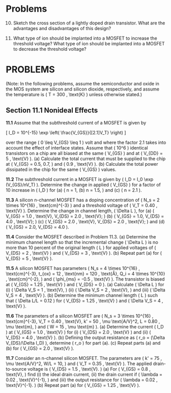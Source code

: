 # Problems

10. Sketch the cross section of a lightly doped drain transistor. What are the advantages and disadvantages of this design?

11. What type of ion should be implanted into a MOSFET to increase the threshold voltage? What type of ion should be implanted into a MOSFET to decrease the threshold voltage?

# PROBLEMS

(Note: In the following problems, assume the semiconductor and oxide in the MOS system are silicon and silicon dioxide, respectively, and assume the temperature is \( T = 300 \, \text{K} \) unless otherwise stated.)

## Section 11.1 Nonideal Effects

**11.1** Assume that the subthreshold current of a MOSFET is given by

\[
I_D = 10^{-15} \exp \left( \frac{V_{GS}}{[2.1]V_T} \right)
\]

over the range \( 0 \leq V_{GS} \leq 1 \) volt and where the factor 2.1 takes into account the effect of interface states. Assume that \( 10^6 \) identical transistors on a chip are all biased at the same \( V_{GS} \) and at \( V_{DD} = 5 \, \text{V} \). (a) Calculate the total current that must be supplied to the chip at \( V_{GS} = 0.5, 0.7, \) and \( 0.9 \, \text{V} \). (b) Calculate the total power dissipated in the chip for the same \( V_{GS} \) values.

**11.2** The subthreshold current in a MOSFET is given by \( I_D = I_0 \exp (V_{GS}/nV_T) \). Determine the change in applied \( V_{GS} \) for a factor of 10 increase in \( I_D \) for (a) \( n = 1, (b) n = 1.5, \) and (c) \( n = 2.1 \).

**11.3** A silicon n-channel MOSFET has a doping concentration of \( N_s = 2 \times 10^{16} \, \text{cm}^{-3} \) and a threshold voltage of \( V_T = 0.40 \, \text{V} \). Determine the change in channel length, \( \Delta L \), for (a) \( V_{GS} = 1.0 \, \text{V}, V_{DS} = 2.0 \, \text{V}; \) (b) \( V_{GS} = 1.0, V_{DS} = 4.0 \, \text{V}; \) (c) \( V_{GS} = 2.0 \, \text{V}, V_{DS} = 2.0 \, \text{V}; \) and (d) \( V_{GS} = 2.0, V_{DS} = 4.0 \).

**11.4** Consider the MOSFET described in Problem 11.3. (a) Determine the minimum channel length so that the incremental change \( \Delta L \) is no more than 10 percent of the original length \( L \) for applied voltages of \( V_{DS} = 2 \, \text{V} \) and \( V_{DS} = 3 \, \text{V} \). (b) Repeat part (a) for \( V_{DS} = 5 \, \text{V} \).

**11.5** A silicon MOSFET has parameters \( N_s = 4 \times 10^{16} \, \text{cm}^{-3}, t_{ox} = 12 \, \text{nm} = 120 \, \text{Å}, Q_i = 4 \times 10^{10} \, \text{cm}^{-2}, \) and \( \phi_{ms} = -0.5 \, \text{V} \). The transistor is biased at \( V_{GS} = 1.25 \, \text{V} \) and \( V_{DS} = 0 \). (a) Calculate \( \Delta L \) for (i) \( \Delta V_S = 1 \, \text{V}, \) (ii) \( \Delta V_S = 2 \, \text{V}, \) and (iii) \( \Delta V_S = 4 \, \text{V} \). (b) Determine the minimum channel length \( L \) such that \( \Delta L/L = 0.12 \) for \( V_{DS} = 1.25 \, \text{V} \) and \( \Delta V_S = 4 \, \text{V} \).

**11.6** The parameters of a silicon MOSFET are \( N_s = 3 \times 10^{16} \, \text{cm}^{-3}, V_T = 0.40 \, \text{V}, k' = 50 \, \mu \text{A/V}^2, L = 0.80 \, \mu \text{m}, \) and \( W = 15 \, \mu \text{m} \). (a) Determine the current \( I_D \) at \( V_{GS} = 1.0 \, \text{V} \) for (i) \( V_{DS} = 2.0 \, \text{V} \) and (ii) \( V_{DS} = 4.0 \, \text{V} \). (b) Defining the output resistance as \( r_o = (\Delta V_{DS}/\Delta I_D) \), determine \( r_o \) for part (a). (c) Repeat parts (a) and (b) for \( V_{GS} = 2.0 \, \text{V} \).

**11.7** Consider an n-channel silicon MOSFET. The parameters are \( k' = 75 \, \mu \text{A/V}^2, W/L = 10, \) and \( V_T = 0.35 \, \text{V} \). The applied drain-to-source voltage is \( V_{DS} = 1.5 \, \text{V}. \) (a) For \( V_{GS} = 0.8 \, \text{V}, \) find (i) the ideal drain current, (ii) the drain current if \( \lambda = 0.02 \, \text{V}^{-1}, \) and (iii) the output resistance for \( \lambda = 0.02 \, \text{V}^{-1}. \) (b) Repeat part (a) for \( V_{GS} = 1.25 \, \text{V} \).